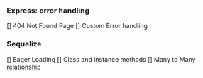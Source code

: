 <!-- To Do: -->

### Express: error handling

[] 404 Not Found Page
[] Custom Error handling

### Sequelize

[] Eager Loading
[] Class and instance methods
[] Many to Many relationship
